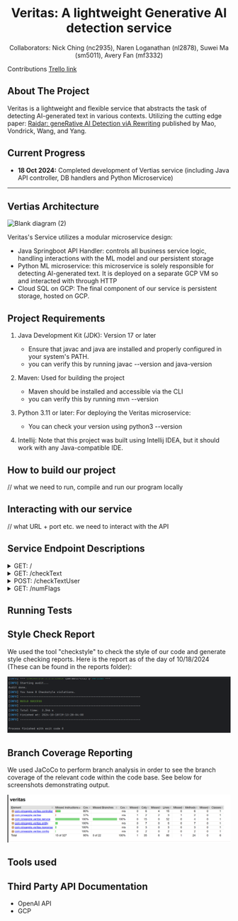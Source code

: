 <h1 align="center">Veritas: A lightweight Generative AI detection service</h1>
<p align="center">
Collaborators: Nick Ching (nc2935), Naren Loganathan (nl2878), Suwei Ma (sm5011), Avery Fan (mf3332)
  
Contributions
[Trello link](https://trello.com/invite/b/6702d91258eab0e42ba8174c/ATTId2e43923e75399a4283c25456224c3a27CF0F058/pineapple-veritas)

</p>


## **About The Project**

Veritas is a lightweight and flexible service that abstracts the task of detecting AI-generated text in various contexts. Utilizing the cutting edge paper: [Raidar: geneRative AI Detection viA Rewriting](https://arxiv.org/pdf/2401.12970) published by Mao, Vondrick, Wang, and Yang. 



## **Current Progress**
  - **18 Oct 2024:** Completed development of Vertias service (including Java API controller, DB handlers and Python Microservice)


---

## **Vertias Architecture**

![Blank diagram (2)](https://github.com/user-attachments/assets/bc7b328e-5428-48c5-be8a-d493eaf83da6)


Veritas's Service utilizes a modular microservice design:
- Java Springboot API Handler: controls all business service logic, handling interactions with the ML model and our persistent storage
- Python ML microservice: this microservice is solely responsible for detecting AI-generated text. It is deployed on a separate GCP VM so and interacted with through HTTP
- Cloud SQL on GCP: The final component of our service is persistent storage, hosted on GCP. 



## **Project Requirements** 
1. Java Development Kit (JDK): Version 17 or later
   - Ensure that javac and java are installed and properly configured in your system's PATH.
   - you can verify this by running javac --version and java-version

2. Maven: Used for building the project
   - Maven should be installed and accessible via the CLI
   - you can verify this by running mvn --version
  
4. Python 3.11 or later: For deploying the Veritas microservice:
   - You can check your version using python3 --version
  
5. Intellij: Note that this project was built using Intellij IDEA, but it should work with any Java-compatible IDE. 


## **How to build our project** 
// what we need to run, compile and run our program locally 

## **Interacting with our service**
// what URL + port etc. we need to interact with the API 


## **Service Endpoint Descriptions**

<details>
<summary>GET: /</summary>
  <li>Purpose: Debugging function to ensure our API is connected. </li>
  <li>Expected Parameters: N/A</li>
  <li>Expected Output: HTTP OK, "Welcome to Veritas!" string</li>
</details>

<details>
<summary>GET: /checkText</summary>
  <li>Purpose: Simply determine if an independent piece of text is generated by AI</li>
  <li>Expected Parameters: String text</li>
  <li>Expected Output: HTTP OK Status with JSON containing a boolean true or false value</li>
  <li>Upon Failure: HTTP OK Status with JSON containing a boolean true or false value</li>

</details>

<details>
<summary>POST: /checkTextUser</summary>
  <li>Purpose: Debugging function to ensure our API is connected. </li>
  <li>Expected Parameters: N/A</li>
  <li>Expected Output: HTTP OK, "Welcome to Veritas!" string</li>
</details>

<details>
<summary>GET: /numFlags</summary>
  <li>Purpose: Debugging function to ensure our API is connected. </li>
  <li>Expected Parameters: N/A</li>
  <li>Expected Output: HTTP OK, "Welcome to Veritas!" string</li>
</details>


## **Running Tests**


## **Style Check Report** 

We used the tool "checkstyle" to check the style of our code and generate style checking reports. Here is the report
as of the day of 10/18/2024 (These can be found in the reports folder):

![Checkstyle](reports/checkstyle_10182024.png)

## **Branch Coverage Reporting**

We used JaCoCo to perform branch analysis in order to see the branch coverage of the relevant code within the code base. See below for screenshots demonstrating output.

![Screenshot of a code coverage report from the plugin](reports/jacoco.png)

## **Tools used** 


## **Third Party API Documentation**
- OpenAI API
- GCP

